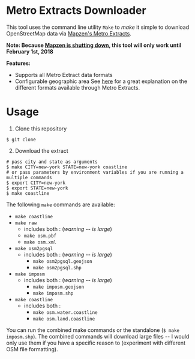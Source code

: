 # Metro Extracts Downloader  

This tool uses the command line utility `Make` to *make* it simple to download OpenStreetMap data via [Mapzen's Metro Extracts](https://mapzen.com/data/metro-extracts/).

**Note:  Because [Mapzen is shutting down](https://mapzen.com/blog/shutdown/), this tool will only work until February 1st, 2018**

**Features:**
- Supports all Metro Extract data formats
- Configurable geographic area
See [here](https://mapzen.com/documentation/metro-extracts/file-format/) for a great explanation on the different formats available through Metro Extracts.  


# Usage  
1.  Clone this repository  
```shell
$ git clone
```
2.  Download the extract  
```shell
# pass city and state as arguments
$ make CITY=new-york STATE=new-york coastline
# or pass parameters by environment variables if you are running a multiple commands
$ export CITY=new-york
$ export STATE=new-york
$ make coastline
```

The following `make` commands are available:
- `make coastline`
- `make raw`
  - includes both : (*warning -- is large*)
   - `make osm.pbf`
   - `make osm.xml`
- `make osm2pgsql`
  - includes both : (*warning -- is large*)
    - `make osm2pgsql.geojson`
    - `make osm2pgsql.shp`
- `make imposm`
  - includes both : (*warning -- is large*)
    - `make imposm.geojson`
    - `make imposm.shp`
- `make coastline`
  - includes both :
    - `make osm.water.coastline`
    - `make osm.land.coastline`

You can run the combined make commands or the standalone (`$ make imposm.shp`).  The combined commands will download large files -- I would only use them if you have a specific reason to (experiment with different OSM file formatting).
